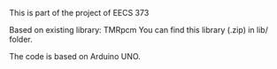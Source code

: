 This is part of the project of EECS 373

Based on existing library:
TMRpcm
You can find this library (.zip) in lib/ folder.

The code is based on Arduino UNO.
